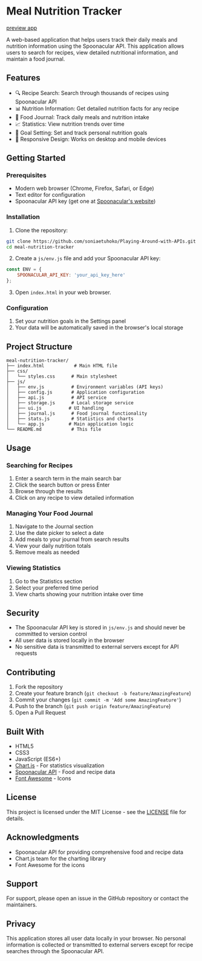 # Meal Nutrition Tracker
[preview app](https://www.soniadesign.tech)

A web-based application that helps users track their daily meals and nutrition information using the Spoonacular API. This application allows users to search for recipes, view detailed nutritional information, and maintain a food journal.

## Features

- 🔍 Recipe Search: Search through thousands of recipes using Spoonacular API
- 📊 Nutrition Information: Get detailed nutrition facts for any recipe
- 📝 Food Journal: Track daily meals and nutrition intake
- 📈 Statistics: View nutrition trends over time
- 🎯 Goal Setting: Set and track personal nutrition goals
- 📱 Responsive Design: Works on desktop and mobile devices

## Getting Started

### Prerequisites

- Modern web browser (Chrome, Firefox, Safari, or Edge)
- Text editor for configuration
- Spoonacular API key (get one at [Spoonacular's website](https://spoonacular.com/food-api))

### Installation

1. Clone the repository:
```bash
git clone https://github.com/soniaetuhoko/Playing-Around-with-APIs.git
cd meal-nutrition-tracker
```

2. Create a `js/env.js` file and add your Spoonacular API key:
```javascript
const ENV = {
    SPOONACULAR_API_KEY: 'your_api_key_here'
};
```

3. Open `index.html` in your web browser.

### Configuration

1. Set your nutrition goals in the Settings panel
2. Your data will be automatically saved in the browser's local storage

## Project Structure

```
meal-nutrition-tracker/
├── index.html           # Main HTML file
├── css/
│   └── styles.css      # Main stylesheet
├── js/
│   ├── env.js          # Environment variables (API keys)
│   ├── config.js       # Application configuration
│   ├── api.js          # API service
│   ├── storage.js      # Local storage service
│   ├── ui.js          # UI handling
│   ├── journal.js      # Food journal functionality
│   ├── stats.js        # Statistics and charts
│   └── app.js         # Main application logic
└── README.md           # This file
```

## Usage

### Searching for Recipes

1. Enter a search term in the main search bar
2. Click the search button or press Enter
3. Browse through the results
4. Click on any recipe to view detailed information

### Managing Your Food Journal

1. Navigate to the Journal section
2. Use the date picker to select a date
3. Add meals to your journal from search results
4. View your daily nutrition totals
5. Remove meals as needed

### Viewing Statistics

1. Go to the Statistics section
2. Select your preferred time period
3. View charts showing your nutrition intake over time

## Security

- The Spoonacular API key is stored in `js/env.js` and should never be committed to version control
- All user data is stored locally in the browser
- No sensitive data is transmitted to external servers except for API requests

## Contributing

1. Fork the repository
2. Create your feature branch (`git checkout -b feature/AmazingFeature`)
3. Commit your changes (`git commit -m 'Add some AmazingFeature'`)
4. Push to the branch (`git push origin feature/AmazingFeature`)
5. Open a Pull Request

## Built With

- HTML5
- CSS3
- JavaScript (ES6+)
- [Chart.js](https://www.chartjs.org/) - For statistics visualization
- [Spoonacular API](https://spoonacular.com/food-api) - Food and recipe data
- [Font Awesome](https://fontawesome.com/) - Icons

## License

This project is licensed under the MIT License - see the [LICENSE](LICENSE) file for details.

## Acknowledgments

- Spoonacular API for providing comprehensive food and recipe data
- Chart.js team for the charting library
- Font Awesome for the icons

## Support

For support, please open an issue in the GitHub repository or contact the maintainers.

## Privacy

This application stores all user data locally in your browser. No personal information is collected or transmitted to external servers except for recipe searches through the Spoonacular API. 
